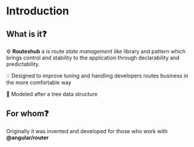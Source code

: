 # Introduction

## What is it❓

⚙ **Routeshub** a is route _state management like_ library and pattern which brings control and stability to the application through declarability and predictability.

💡 Designed to improve tuning and handling developers routes business in the more comfortable way

🔧 Modeled after a tree data structure

## For whom❓ 

Originally it was invented and developed for those who work with **@angular/router**

